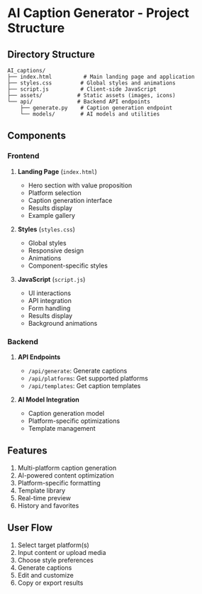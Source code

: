 # AI Caption Generator - Project Structure

## Directory Structure
```
AI_captions/
├── index.html          # Main landing page and application
├── styles.css         # Global styles and animations
├── script.js          # Client-side JavaScript
├── assets/           # Static assets (images, icons)
└── api/              # Backend API endpoints
    ├── generate.py    # Caption generation endpoint
    └── models/        # AI models and utilities
```

## Components

### Frontend
1. **Landing Page** (`index.html`)
   - Hero section with value proposition
   - Platform selection
   - Caption generation interface
   - Results display
   - Example gallery

2. **Styles** (`styles.css`)
   - Global styles
   - Responsive design
   - Animations
   - Component-specific styles

3. **JavaScript** (`script.js`)
   - UI interactions
   - API integration
   - Form handling
   - Results display
   - Background animations

### Backend
1. **API Endpoints**
   - `/api/generate`: Generate captions
   - `/api/platforms`: Get supported platforms
   - `/api/templates`: Get caption templates

2. **AI Model Integration**
   - Caption generation model
   - Platform-specific optimizations
   - Template management

## Features
1. Multi-platform caption generation
2. AI-powered content optimization
3. Platform-specific formatting
4. Template library
5. Real-time preview
6. History and favorites

## User Flow
1. Select target platform(s)
2. Input content or upload media
3. Choose style preferences
4. Generate captions
5. Edit and customize
6. Copy or export results